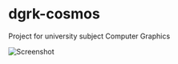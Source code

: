 # dgrk-cosmos
Project for university subject Computer Graphics

![Screenshot](https://cldup.com/XNMtJqFzZL.jpg)
